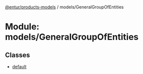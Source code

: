 [@entur/products-models](../README.md) / models/GeneralGroupOfEntities

# Module: models/GeneralGroupOfEntities

## Classes

- [default](../classes/models_GeneralGroupOfEntities.default.md)
